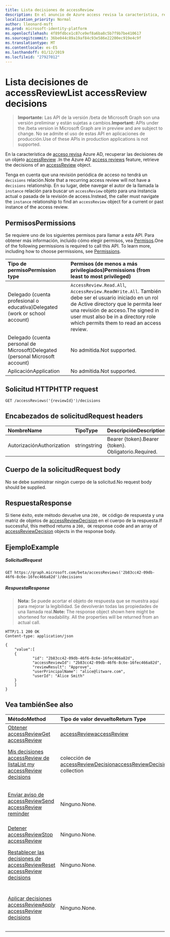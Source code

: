 ```yaml
---
title: Lista decisiones de accessReview
description: En el anuncio de Azure access revisa la característica, recuperar las decisiones de un objeto accessReview.
localization_priority: Normal
author: lleonard-msft
ms.prod: microsoft-identity-platform
ms.openlocfilehash: 4f89fdbce1c87ce9ef8a6ba8c5b7f9b7be410617
ms.sourcegitcommit: 36be044c89a19af84c93e586e22200ec919e4c9f
ms.translationtype: MT
ms.contentlocale: es-ES
ms.lasthandoff: 01/12/2019
ms.locfileid: "27927012"
---
```

# <a name="list-accessreview-decisions"></a><span data-ttu-id="9862b-103">Lista decisiones de accessReview</span><span class="sxs-lookup"><span data-stu-id="9862b-103">List accessReview decisions</span></span>

> <span data-ttu-id="9862b-104">**Importante:** Las API de la versión /beta de Microsoft Graph son una versión preliminar y están sujetas a cambios.</span><span class="sxs-lookup"><span data-stu-id="9862b-104">**Important:** APIs under the /beta version in Microsoft Graph are in preview and are subject to change.</span></span> <span data-ttu-id="9862b-105">No se admite el uso de estas API en aplicaciones de producción.</span><span class="sxs-lookup"><span data-stu-id="9862b-105">Use of these APIs in production applications is not supported.</span></span>

<span data-ttu-id="9862b-106">En la característica de [acceso revisa](../resources/accessreviews-root.md) Azure AD, recuperar las decisiones de un objeto [accessReview](../resources/accessreview.md) .</span><span class="sxs-lookup"><span data-stu-id="9862b-106">In the Azure AD [access reviews](../resources/accessreviews-root.md) feature, retrieve the decisions of an [accessReview](../resources/accessreview.md) object.</span></span>

<span data-ttu-id="9862b-107">Tenga en cuenta que una revisión periódica de acceso no tendrá un `decisions` relación.</span><span class="sxs-lookup"><span data-stu-id="9862b-107">Note that a recurring access review will not have a `decisions` relationship.</span></span>  <span data-ttu-id="9862b-108">En su lugar, debe navegar el autor de la llamada la `instance` relación para buscar un `accessReview` objeto para una instancia actual o pasada de la revisión de access.</span><span class="sxs-lookup"><span data-stu-id="9862b-108">Instead, the caller must navigate the `instance` relationship to find an `accessReview` object for a current or past instance of the access review.</span></span>

## <a name="permissions"></a><span data-ttu-id="9862b-109">Permisos</span><span class="sxs-lookup"><span data-stu-id="9862b-109">Permissions</span></span>
<span data-ttu-id="9862b-p103">Se requiere uno de los siguientes permisos para llamar a esta API. Para obtener más información, incluido cómo elegir permisos, vea [Permisos](/graph/permissions-reference).</span><span class="sxs-lookup"><span data-stu-id="9862b-p103">One of the following permissions is required to call this API. To learn more, including how to choose permissions, see [Permissions](/graph/permissions-reference).</span></span>

|<span data-ttu-id="9862b-112">Tipo de permiso</span><span class="sxs-lookup"><span data-stu-id="9862b-112">Permission type</span></span>                        | <span data-ttu-id="9862b-113">Permisos (de menos a más privilegiados)</span><span class="sxs-lookup"><span data-stu-id="9862b-113">Permissions (from least to most privileged)</span></span>              |
|:--------------------------------------|:---------------------------------------------------------|
|<span data-ttu-id="9862b-114">Delegado (cuenta profesional o educativa)</span><span class="sxs-lookup"><span data-stu-id="9862b-114">Delegated (work or school account)</span></span>     | <span data-ttu-id="9862b-115">`AccessReview.Read.All`, `AccessReview.ReadWrite.All`.</span><span class="sxs-lookup"><span data-stu-id="9862b-115"></span></span>  <span data-ttu-id="9862b-116">También debe ser el usuario iniciado en un rol de Active directory que le permita leer una revisión de acceso.</span><span class="sxs-lookup"><span data-stu-id="9862b-116">The signed in user must also be in a directory role which permits them to read an access review.</span></span> |
|<span data-ttu-id="9862b-117">Delegado (cuenta personal de Microsoft)</span><span class="sxs-lookup"><span data-stu-id="9862b-117">Delegated (personal Microsoft account)</span></span> | <span data-ttu-id="9862b-118">No admitida.</span><span class="sxs-lookup"><span data-stu-id="9862b-118">Not supported.</span></span> |
|<span data-ttu-id="9862b-119">Aplicación</span><span class="sxs-lookup"><span data-stu-id="9862b-119">Application</span></span>                            | <span data-ttu-id="9862b-120">No admitida.</span><span class="sxs-lookup"><span data-stu-id="9862b-120">Not supported.</span></span> |

## <a name="http-request"></a><span data-ttu-id="9862b-121">Solicitud HTTP</span><span class="sxs-lookup"><span data-stu-id="9862b-121">HTTP request</span></span>
<!-- { "blockType": "ignored" } -->
```http
GET /accessReviews('{reviewId}')/decisions
```
## <a name="request-headers"></a><span data-ttu-id="9862b-122">Encabezados de solicitud</span><span class="sxs-lookup"><span data-stu-id="9862b-122">Request headers</span></span>
| <span data-ttu-id="9862b-123">Nombre</span><span class="sxs-lookup"><span data-stu-id="9862b-123">Name</span></span>         | <span data-ttu-id="9862b-124">Tipo</span><span class="sxs-lookup"><span data-stu-id="9862b-124">Type</span></span>        | <span data-ttu-id="9862b-125">Descripción</span><span class="sxs-lookup"><span data-stu-id="9862b-125">Description</span></span> |
|:-------------|:------------|:------------|
| <span data-ttu-id="9862b-126">Autorización</span><span class="sxs-lookup"><span data-stu-id="9862b-126">Authorization</span></span> | <span data-ttu-id="9862b-127">string</span><span class="sxs-lookup"><span data-stu-id="9862b-127">string</span></span> | <span data-ttu-id="9862b-128">Bearer \{token\}.</span><span class="sxs-lookup"><span data-stu-id="9862b-128">Bearer \{token\}.</span></span> <span data-ttu-id="9862b-129">Obligatorio.</span><span class="sxs-lookup"><span data-stu-id="9862b-129">Required.</span></span> |

## <a name="request-body"></a><span data-ttu-id="9862b-130">Cuerpo de la solicitud</span><span class="sxs-lookup"><span data-stu-id="9862b-130">Request body</span></span>
<span data-ttu-id="9862b-131">No se debe suministrar ningún cuerpo de la solicitud.</span><span class="sxs-lookup"><span data-stu-id="9862b-131">No request body should be supplied.</span></span>

## <a name="response"></a><span data-ttu-id="9862b-132">Respuesta</span><span class="sxs-lookup"><span data-stu-id="9862b-132">Response</span></span>
<span data-ttu-id="9862b-133">Si tiene éxito, este método devuelve una `200, OK` código de respuesta y una matriz de objetos de [accessReviewDecision](../resources/accessreviewdecision.md) en el cuerpo de la respuesta.</span><span class="sxs-lookup"><span data-stu-id="9862b-133">If successful, this method returns a `200, OK` response code and an array of [accessReviewDecision](../resources/accessreviewdecision.md) objects in the response body.</span></span>

## <a name="example"></a><span data-ttu-id="9862b-134">Ejemplo</span><span class="sxs-lookup"><span data-stu-id="9862b-134">Example</span></span>
##### <a name="request"></a><span data-ttu-id="9862b-135">Solicitud</span><span class="sxs-lookup"><span data-stu-id="9862b-135">Request</span></span>

<!-- {
  "blockType": "request",
  "name": "get_accessReview_decisions"
}-->
```http
GET https://graph.microsoft.com/beta/accessReviews('2b83cc42-09db-46f6-8c6e-16fec466a82d')/decisions
```

##### <a name="response"></a><span data-ttu-id="9862b-136">Respuesta</span><span class="sxs-lookup"><span data-stu-id="9862b-136">Response</span></span>
><span data-ttu-id="9862b-p106">**Nota:** Se puede acortar el objeto de respuesta que se muestra aquí para mejorar la legibilidad. Se devolverán todas las propiedades de una llamada real.</span><span class="sxs-lookup"><span data-stu-id="9862b-p106">**Note:** The response object shown here might be shortened for readability. All the properties will be returned from an actual call.</span></span>
<!-- {
  "blockType": "response",
  "truncated": true,
  "@odata.type": "microsoft.graph.accessReviewDecision",
  "isCollection": "true"
} -->
```http
HTTP/1.1 200 OK
Content-type: application/json

{
    "value":[
    {
            "id": "2b83cc42-09db-46f6-8c6e-16fec466a82d",
            "accessReviewId": "2b83cc42-09db-46f6-8c6e-16fec466a82d",
            "reviewResult": "Approve",
            "userPrincipalName": "alice@litware.com",
            "userId": "Alice Smith"
    }
    ]
}
```

## <a name="see-also"></a><span data-ttu-id="9862b-139">Vea también</span><span class="sxs-lookup"><span data-stu-id="9862b-139">See also</span></span>

| <span data-ttu-id="9862b-140">Método</span><span class="sxs-lookup"><span data-stu-id="9862b-140">Method</span></span>           | <span data-ttu-id="9862b-141">Tipo de valor devuelto</span><span class="sxs-lookup"><span data-stu-id="9862b-141">Return Type</span></span>    |<span data-ttu-id="9862b-142">Descripción</span><span class="sxs-lookup"><span data-stu-id="9862b-142">Description</span></span>|
|:---------------|:--------|:----------|
|[<span data-ttu-id="9862b-143">Obtener accessReview</span><span class="sxs-lookup"><span data-stu-id="9862b-143">Get accessReview</span></span>](accessreview-get.md) |  [<span data-ttu-id="9862b-144">accessReview</span><span class="sxs-lookup"><span data-stu-id="9862b-144">accessReview</span></span>](../resources/accessreview.md) |  <span data-ttu-id="9862b-145">Recuperar una revisión de access.</span><span class="sxs-lookup"><span data-stu-id="9862b-145">Retrieve an access review.</span></span> |
|[<span data-ttu-id="9862b-146">Mis decisiones accessReview de lista</span><span class="sxs-lookup"><span data-stu-id="9862b-146">List my accessReview decisions</span></span>](accessreview-listmydecisions.md) |        <span data-ttu-id="9862b-147">colección de [accessReviewDecision](../resources/accessreviewdecision.md)</span><span class="sxs-lookup"><span data-stu-id="9862b-147">[accessReviewDecision](../resources/accessreviewdecision.md) collection</span></span>|    <span data-ttu-id="9862b-148">Como revisor, obtener Mis decisiones de un accessReview.</span><span class="sxs-lookup"><span data-stu-id="9862b-148">As a reviewer, get my decisions of an accessReview.</span></span>|
|[<span data-ttu-id="9862b-149">Enviar aviso de accessReview</span><span class="sxs-lookup"><span data-stu-id="9862b-149">Send accessReview reminder</span></span>](accessreview-sendreminder.md) |       <span data-ttu-id="9862b-150">Ninguno.</span><span class="sxs-lookup"><span data-stu-id="9862b-150">None.</span></span>   |   <span data-ttu-id="9862b-151">Enviar un aviso a los revisores de un accessReview.</span><span class="sxs-lookup"><span data-stu-id="9862b-151">Send a reminder to the reviewers of an accessReview.</span></span> |
|[<span data-ttu-id="9862b-152">Detener accessReview</span><span class="sxs-lookup"><span data-stu-id="9862b-152">Stop accessReview</span></span>](accessreview-stop.md) |        <span data-ttu-id="9862b-153">Ninguno.</span><span class="sxs-lookup"><span data-stu-id="9862b-153">None.</span></span>   |   <span data-ttu-id="9862b-154">Detener una accessReview.</span><span class="sxs-lookup"><span data-stu-id="9862b-154">Stop an accessReview.</span></span> |
|[<span data-ttu-id="9862b-155">Restablecer las decisiones de accessReview</span><span class="sxs-lookup"><span data-stu-id="9862b-155">Reset accessReview decisions</span></span>](accessreview-reset.md) |        <span data-ttu-id="9862b-156">Ninguno.</span><span class="sxs-lookup"><span data-stu-id="9862b-156">None.</span></span>   |   <span data-ttu-id="9862b-157">Restablecer las decisiones en un accessReview en curso.</span><span class="sxs-lookup"><span data-stu-id="9862b-157">Reset the decisions in an in-progress accessReview.</span></span>|
|[<span data-ttu-id="9862b-158">Aplicar decisiones accessReview</span><span class="sxs-lookup"><span data-stu-id="9862b-158">Apply accessReview decisions</span></span>](accessreview-apply.md) |        <span data-ttu-id="9862b-159">Ninguno.</span><span class="sxs-lookup"><span data-stu-id="9862b-159">None.</span></span>   |   <span data-ttu-id="9862b-160">Se aplican las decisiones de un accessReview completado.</span><span class="sxs-lookup"><span data-stu-id="9862b-160">Apply the decisions from a completed accessReview.</span></span>|


<!-- {
  "type": "#page.annotation",
  "description": "Get accessReview decisions",
  "keywords": "",
  "section": "documentation",
  "tocPath": ""
}-->
